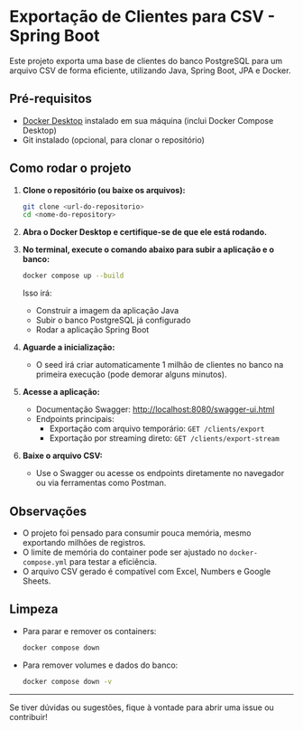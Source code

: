 # Exportação de Clientes para CSV - Spring Boot

Este projeto exporta uma base de clientes do banco PostgreSQL para um arquivo CSV de forma eficiente, utilizando Java, Spring Boot, JPA e Docker.

## Pré-requisitos

- [Docker Desktop](https://www.docker.com/products/docker-desktop/) instalado em sua máquina (inclui Docker Compose Desktop)
- Git instalado (opcional, para clonar o repositório)

## Como rodar o projeto

1. **Clone o repositório (ou baixe os arquivos):**

   ```sh
   git clone <url-do-repositorio>
   cd <nome-do-repository>
   ```

2. **Abra o Docker Desktop e certifique-se de que ele está rodando.**

3. **No terminal, execute o comando abaixo para subir a aplicação e o banco:**

   ```sh
   docker compose up --build
   ```

   Isso irá:

   - Construir a imagem da aplicação Java
   - Subir o banco PostgreSQL já configurado
   - Rodar a aplicação Spring Boot

4. **Aguarde a inicialização:**

   - O seed irá criar automaticamente 1 milhão de clientes no banco na primeira execução (pode demorar alguns minutos).

5. **Acesse a aplicação:**

   - Documentação Swagger: [http://localhost:8080/swagger-ui.html](http://localhost:8080/swagger-ui.html)
   - Endpoints principais:
     - Exportação com arquivo temporário: `GET /clients/export`
     - Exportação por streaming direto: `GET /clients/export-stream`

6. **Baixe o arquivo CSV:**
   - Use o Swagger ou acesse os endpoints diretamente no navegador ou via ferramentas como Postman.

## Observações

- O projeto foi pensado para consumir pouca memória, mesmo exportando milhões de registros.
- O limite de memória do container pode ser ajustado no `docker-compose.yml` para testar a eficiência.
- O arquivo CSV gerado é compatível com Excel, Numbers e Google Sheets.

## Limpeza

- Para parar e remover os containers:
  ```sh
  docker compose down
  ```
- Para remover volumes e dados do banco:
  ```sh
  docker compose down -v
  ```

---

Se tiver dúvidas ou sugestões, fique à vontade para abrir uma issue ou contribuir!
